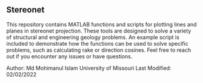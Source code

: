 
## Stereonet

This repository contains MATLAB functions and scripts for plotting lines and planes in stereonet projection. These tools are designed to solve a variety of structural and engineering geology problems.
An example script is included to demonstrate how the functions can be used to solve specific problems, such as calculating rake or direction cosines.
Feel free to reach out if you encounter any issues or have questions.

Author:
Md Mohimanul Islam
University of Missouri
Last Modified:
02/02/2022
